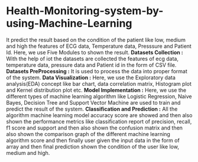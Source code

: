 # Health-Monitoring-system-by-using-Machine-Learning
It predict the result based on the condition of the patient like low, medium and high the features of ECG data, Temperature data, Presssure and Patient Id.
Here, we use Five Modules to shown the result.
**Datasets Collection :** With the help of iot the datasets are collected the features of ecg data, temperature data, pressure data and Patient id in the form of CSV file.
**Datasets PreProcessing :** It is used to process the data into proper format of the system.
**Data Visualization :** Here, we use the Exploratory data analysis(EDA) concept like bar chart, data correlation matrix, Histogram plot and Kernel distribution plot etc.
**Model Implementation :** Here, we use the different types of machine learning algorithm like Logistic Regression, Naive Bayes, Decision Tree and Support Vector Machine are used to train and predict the result of the system.
**Classification and Prediction :**  All the algorithm machine learning model accuracy score are showed and then also shown the performance metrics like classification report of precision, recall, f1 score and support and then also shown the confusion matrix and then also shown the comparison graph of the different machine learning algorithm score and then finally user given the input data in the form of array and then final prediction shown the condition of the user like low, medium and high.
